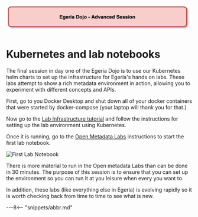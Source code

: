 <!-- SPDX-License-Identifier: CC-BY-4.0 -->
<!-- Copyright Contributors to the ODPi Egeria project 2020. -->

![Red - Advanced sessions](egeria-dojo-session-coding-red-advanced-session.png)

# Kubernetes and lab notebooks

The final session in day one of the Egeria Dojo is to use our Kubernetes
helm charts to set up the infrastructure for Egeria's hands on labs.
These labs attempt to show a rich metadata environment in action,
allowing you to experiment with different concepts and APIs.

First, go to you Docker Desktop and shut down all of your docker containers that were started
by docker-compose (your laptop will thank you for that.)

Now go to the [Lab Infrastructure tutorial](../../education/tutorials/lab-infrastructure-guide)
and follow the instructions for setting up the lab environment using Kubernetes.

Once it is running, go to the [Open Metadata Labs](../open-metadata-labs) instructions
to start the first lab notebook.

![First Lab Notebook](../../../developer-resources/tools/jupyter-notebook-browser-window.png)

There is more material to run in the Open metadata Labs than can be done in 30 minutes.
The purpose of this session is to ensure that you can set up the environment
so you can run it at you leisure when every you want to.

In addition, these labs (like everything else in Egeria) is evolving rapidly so it is worth
checking back from time to time to see what is new.

---8<-- "snippets/abbr.md"